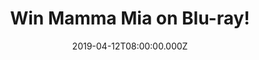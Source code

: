 ---
campaign-uuid: "c-dff1540c-a1ed-49fc-9be4-43c41667ddd9"
type: "Competition"
category: "Entertainment"
date: "2019-04-12T08:00:00.000Z"
end-date: "2019-05-12T22:59:00.000Z"
disable-form: false
is_promoted: false
has_entry_page: true
title: "Win Mamma Mia on Blu-ray!"
competition-description: "<p>Get ready to sing and dance, laugh and love all over\
  \ again. Ten years after Mamma Mia!, the movie grossed more than $600 million and\
  \ now you’re invited to return to the magical Greek island of Kalokairi because\
  \ we are giving away a copy of the magical movie!</p>\n<p>Want to have a great time?\
  \ Click below for a chance to win!</p>\n"
hero-header: "Win Mamma Mia on Blu-ray!"
terms-confirmation: "N/A"
banner-img: "https://assets.expresslyapp.com/asset-c506d53b-d0f4-42c4-bec1-74bc8e45676c.jpg"
logo-left-href: "http://club.expressly.io"
logo-left-image: "https://assets.expresslyapp.com/asset-813a92d6-de99-42ed-b323-871ed05881e6.jpg"
logo-left-title: "Expressly Club"
bg-image-hero: "https://assets.expresslyapp.com/asset-5c087a57-73f8-47c1-80a6-ccb037c0d2a4.jpg"
bg-image-first: "https://assets.expresslyapp.com/asset-079f2b38-16b4-4dfe-9bb1-1dcd5675287b.jpg"
section1-content: "<p>You’re invited to return to the magical Greek island of Kalokairi\
  \ in an all-new original musical based on the songs of ABBA. With the film’s original\
  \ cast returning and new additions including Lily James, Andy Garcia and Oscar®\
  \ winner Cher.</p>\n<p>2-Disc Sing-Along Edition including: Original Version PLUS\
  \ Sing-Along Edition and over 75 minutes of bonus features: Feature commentaries\
  \ with Judy Cramer and Ol Parker, Enhanced Sing-Along Deleted Song Performances\
  \ and Scenes… and many more! Hurry up and enter below for a chance to win!</p>\n\
  <p>Good luck!</p>\n"
entry-title: "Win Mamma Mia on Blu-ray!"
entry-content: "<p>Enter the draw to win Mamma Mia on Blu-ray by entering below before\
  \ 23:59 on 12th of May 2019.</p>\n"
has-winner: false
prize-description: "Mamma Mia on Blu-ray!"
special-conditions: "Multiple entries are allowed up to one every day.\r\nThis competition\
  \ is also available on: https://aaa.nme.com/competitions/\r\nmamma-mia-blu-ray-giveaway"
country-restrictions:
- "GB"
---